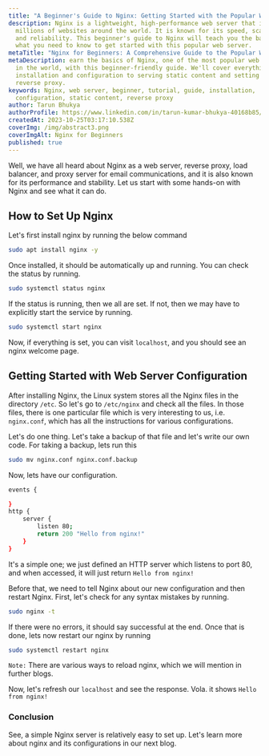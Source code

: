 ```yaml
---
title: "A Beginner's Guide to Nginx: Getting Started with the Popular Web Server."
description: Nginx is a lightweight, high-performance web server that is used by
  millions of websites around the world. It is known for its speed, scalability,
  and reliability. This beginner's guide to Nginx will teach you the basics of
  what you need to know to get started with this popular web server.
metaTitle: "Nginx for Beginners: A Comprehensive Guide to the Popular Web Server"
metaDescription: earn the basics of Nginx, one of the most popular web servers
  in the world, with this beginner-friendly guide. We'll cover everything from
  installation and configuration to serving static content and setting up a
  reverse proxy.
keywords: Nginx, web server, beginner, tutorial, guide, installation,
  configuration, static content, reverse proxy
author: Tarun Bhukya
authorProfile: https://www.linkedin.com/in/tarun-kumar-bhukya-40168b85/
createdAt: 2023-10-25T03:17:10.538Z
coverImg: /img/abstract3.png
coverImgAlt: Nginx for Beginners
published: true
---
```

Well, we have all heard about Nginx as a web server, reverse proxy, load balancer, and proxy server for email communications, and it is also known for its performance and stability. Let us start with some hands-on with Nginx and see what it can do.

## How to Set Up Nginx

Let's first install nginx by running the below command

```bash
sudo apt install nginx -y
```

Once installed, it should be automatically up and running. You can check the status by running.

```bash
sudo systemctl status nginx
```

If the status is running, then we all are set. If not, then we may have to explicitly start the service by running.

```bash
sudo systemctl start nginx
```

Now, if everything is set, you can visit `localhost`, and you should see an nginx welcome page.

## Getting Started with Web Server Configuration

After installing Nginx, the Linux system stores all the Nginx files in the directory `/etc`. So let's go to `/etc/nginx` and check all the files. In those files, there is one particular file which is very interesting to us, i.e. `nginx.conf`, which has all the instructions for various configurations.

Let's do one thing. Let's take a backup of that file and let's write our own code.
For taking a backup, lets run this

```bash
sudo mv nginx.conf nginx.conf.backup
```

Now, lets have our configuration.

```bash
events {

}
http {
    server {
        listen 80;
        return 200 "Hello from nginx!"
    }
}
```

It's a simple one; we just defined an HTTP server which listens to port 80, and when accessed, it will just return `Hello from nginx!`

Before that, we need to tell Nginx about our new configuration and then restart Nginx. First, let's check for any syntax mistakes by running.

```bash
sudo nginx -t
```

If there were no errors, it should say successful at the end. Once that is done, lets now restart our nginx by running

```bash
sudo systemctl restart nginx
```

`Note:` There are various ways to reload nginx, which we will mention in further blogs.

Now, let's refresh our `localhost` and see the response. Vola. it shows `Hello from nginx!`

### Conclusion

See, a simple Nginx server is relatively easy to set up. Let's learn more about nginx and its configurations in our next blog.
